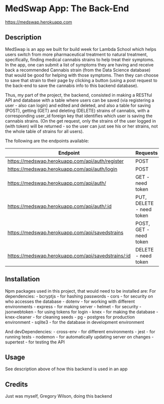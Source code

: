 # MedSwap App: The Back-End
https://medswap.herokuapp.com


## Description
MedSwap is an app we built for build week for Lambda School which helps users switch from more pharmaceutical treatment
to natural treatment, specifically, finding medical cannabis strains to help treat their symptoms. In the app, one can submit a list of symptoms they are having and receive back a recommended Cannabis strain (from the Data Science database) 
that would be good for helping with those symptoms.  Then they can choose to save that strain to their
page by clicking a button (using a post request to the back-end to save the cannabis info to this backend database).

Thus, my part of the project, the backend, consisted in making a RESTful API and database with a table where users can be saved (via registering a user - also can login) and edited and deleted, and also a table for saving (POST), getting (GET) and deleting (DELETE) strains of cannabis, with a corresponding user_id foreign key that identifies which user is saving the cannabis strains.  (On the get request, only the strains of the user logged in (with token) will be returned - so the user can just see his or her strains, not the whole table of strains for all users).

The following are the endpoints available:

Endpoint                                           | Requests
-------------------------------------------------- | -------------
https://medswap.herokuapp.com/api/auth/register    | POST
https://medswap.herokuapp.com/api/auth/login       | POST
https://medswap.herokuapp.com/api/auth/            | GET - need token
https://medswap.herokuapp.com/api/auth/:id         | PUT, DELETE - need token
https://medswap.herokuapp.com/api/savedstrains     | POST, GET - need token
https://medswap.herokuapp.com/api/savedstrains/:id | DELETE - need token


## Installation
Npm packages used in this project, that would need to be installed are:
For dependencies:
    - bcryptjs - for hashing passwords
    - cors - for security on who accesses the database
    - dotenv - for working with different environments
    - express - for making server
    - helmet - for security
    - jsonwebtoken - for using tokens for login
    - knex - for making the database
    - knex-cleaner - for cleaning seeds
    - pg - postgres for production environment
    - sqlite3 - for the database in development environment

And devDependencies:
    - cross-env - for different environments
    - jest - for running tests
    - nodemon - for automatically updating server on changes
    - supertest - for testing the API 

## Usage
See description above of how this backend is used in an app

## Credits
Just was myself, Gregory Wilson, doing this backend


